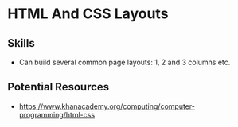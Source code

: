 # HTML And CSS Layouts

## Skills

- Can build several common page layouts: 1, 2 and 3 columns etc.

## Potential Resources

- https://www.khanacademy.org/computing/computer-programming/html-css
